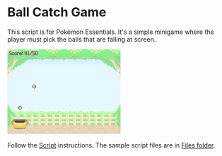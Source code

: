 # Ball Catch Game
This script is for Pokémon Essentials. It's a simple minigame where the player must pick the balls that are falling at screen.

![](https://raw.githubusercontent.com/FL-/Essentials-BallCatchGame/main/Screens/ballcatchscreen.png)

Follow the [Script](/Script.rb) instructions. The sample script files are in [Files folder](/Files).